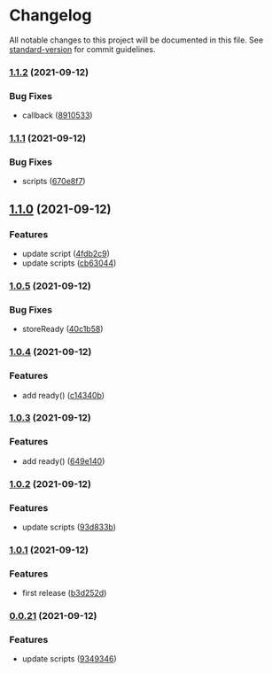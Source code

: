 # Changelog

All notable changes to this project will be documented in this file. See [standard-version](https://github.com/conventional-changelog/standard-version) for commit guidelines.

### [1.1.2](https://github.com/linq2js/reasc/compare/v1.1.1...v1.1.2) (2021-09-12)


### Bug Fixes

* callback ([8910533](https://github.com/linq2js/reasc/commit/89105332d02d4a082ae7889507efe03b9f766a11))

### [1.1.1](https://github.com/linq2js/reasc/compare/v1.1.0...v1.1.1) (2021-09-12)


### Bug Fixes

* scripts ([670e8f7](https://github.com/linq2js/reasc/commit/670e8f7644fdb0fb397b257997e2fcc38d168251))

## [1.1.0](https://github.com/linq2js/reasc/compare/v1.0.5...v1.1.0) (2021-09-12)


### Features

* update script ([4fdb2c9](https://github.com/linq2js/reasc/commit/4fdb2c94c996482507b83f59b36804aca8c6f8f9))
* update scripts ([cb63044](https://github.com/linq2js/reasc/commit/cb6304431c811b81ee165bc1c785589ef85c3d95))

### [1.0.5](https://github.com/linq2js/reasc/compare/v1.0.4...v1.0.5) (2021-09-12)


### Bug Fixes

* storeReady ([40c1b58](https://github.com/linq2js/reasc/commit/40c1b58c7a360ba41ecb42fb03387f433a1b4a91))

### [1.0.4](https://github.com/linq2js/reasc/compare/v1.0.3...v1.0.4) (2021-09-12)


### Features

* add ready() ([c14340b](https://github.com/linq2js/reasc/commit/c14340b31214e99e68a256349474fd25621fb800))

### [1.0.3](https://github.com/linq2js/reasc/compare/v1.0.2...v1.0.3) (2021-09-12)


### Features

* add ready() ([649e140](https://github.com/linq2js/reasc/commit/649e14086345a9d4e0ddc9bf65186d670fc2524c))

### [1.0.2](https://github.com/linq2js/reasc/compare/v1.0.1...v1.0.2) (2021-09-12)


### Features

* update scripts ([93d833b](https://github.com/linq2js/reasc/commit/93d833bc9d12d6a88b30f6e6b1485e4019c60d41))

### [1.0.1](https://github.com/linq2js/reasc/compare/v0.0.21...v1.0.1) (2021-09-12)


### Features

* first release ([b3d252d](https://github.com/linq2js/reasc/commit/b3d252d99266b684faf927808cf2237ac986a9ad))

### [0.0.21](https://github.com/linq2js/reasc/compare/v0.0.20...v0.0.21) (2021-09-12)


### Features

* update scripts ([9349346](https://github.com/linq2js/reasc/commit/93493469c46c39104a2c79ccf2d166ba4a20e387))
